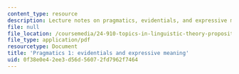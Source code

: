 ```yaml
---
content_type: resource
description: Lecture notes on pragmatics, evidentials, and expressive meaning.
file: null
file_location: /coursemedia/24-910-topics-in-linguistic-theory-propositional-attitudes-spring-2009/0f38e0e42ee3d56d56072fd7962f7464_MIT24_910s09_lec08.pdf
file_type: application/pdf
resourcetype: Document
title: 'Pragmatics 1: evidentials and expressive meaning'
uid: 0f38e0e4-2ee3-d56d-5607-2fd7962f7464
---
```

